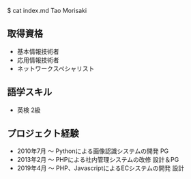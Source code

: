 $ cat index.md
Tao Morisaki
 
## 取得資格
 
- 基本情報技術者
- 応用情報技術者
- ネットワークスペシャリスト
 
## 語学スキル
 
- 英検 2級
 
## プロジェクト経験
 
- 2010年7月 ～ Pythonによる画像認識システムの開発 PG
- 2013年2月 ～ PHPによる社内管理システムの改修 設計＆PG
- 2019年4月 ～ PHP、JavascriptによるECシステムの開発 設計